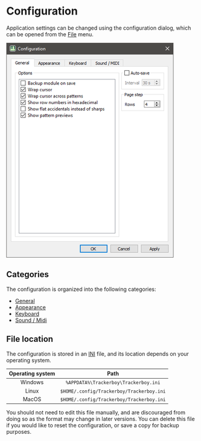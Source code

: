 
# Configuration

Application settings can be changed using the configuration dialog, which
can be opened from the [File](../menus/file.md) menu.

![config-dialog](../../img/interface/config-general.png "The configuration dialog")

## Categories

The configuration is organized into the following categories:

 * [General](general.md)
 * [Appearance](appearance.md)
 * [Keyboard](keyboard.md)
 * [Sound / Midi](sound.md)

## File location

The configuration is stored in an [INI](https://en.wikipedia.org/wiki/INI_file)
file, and its location depends on your operating system.

| Operating system | Path                                      |
|:----------------:|:-----------------------------------------:|
| Windows          | `%APPDATA%\Trackerboy\Trackerboy.ini`     |
| Linux            | `$HOME/.config/Trackerboy/Trackerboy.ini` |
| MacOS            | `$HOME/.config/Trackerboy/Trackerboy.ini` |

You should not need to edit this file manually, and are discouraged from doing
so as the format may change in later versions. You can delete this file if you
would like to reset the configuration, or save a copy for backup purposes.